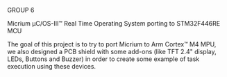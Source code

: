 GROUP 6

Micrium μC/OS-III™ Real Time Operating System porting to STM32F446RE MCU

The goal of this project is to try to port Micrium to Arm Cortex™ M4 MPU, we also designed a PCB shield with some add-ons (like TFT 2.4" display, LEDs, Buttons and Buzzer) in order to create some example of task execution using these devices.
